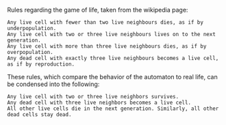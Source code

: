 Rules regarding the game of life, taken from the wikipedia page:

    Any live cell with fewer than two live neighbours dies, as if by underpopulation.
    Any live cell with two or three live neighbours lives on to the next generation.
    Any live cell with more than three live neighbours dies, as if by overpopulation.
    Any dead cell with exactly three live neighbours becomes a live cell, as if by reproduction.

These rules, which compare the behavior of the automaton to real life, can be condensed into the following:

    Any live cell with two or three live neighbors survives.
    Any dead cell with three live neighbors becomes a live cell.
    All other live cells die in the next generation. Similarly, all other dead cells stay dead.
